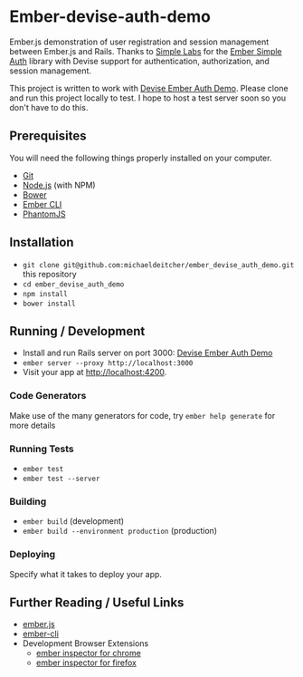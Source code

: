 # Ember-devise-auth-demo

Ember.js demonstration of user registration and session management between Ember.js and Rails. 
Thanks to [Simple Labs](http://simplabs.com/) for the [Ember Simple Auth](https://github.com/simplabs/ember-simple-auth) library with Devise support for authentication, authorization, and session management. 

This project is written to work with [Devise Ember Auth Demo](https://github.com/michaeldeitcher/devise_ember_auth_demo). Please clone and run this project locally to test. I hope to host a test server soon so you don't have to do this.

## Prerequisites

You will need the following things properly installed on your computer.

* [Git](http://git-scm.com/)
* [Node.js](http://nodejs.org/) (with NPM)
* [Bower](http://bower.io/)
* [Ember CLI](http://www.ember-cli.com/)
* [PhantomJS](http://phantomjs.org/)

## Installation

* `git clone git@github.com:michaeldeitcher/ember_devise_auth_demo.git` this repository
* `cd ember_devise_auth_demo`
* `npm install`
* `bower install`

## Running / Development
* Install and run Rails server on port 3000: [Devise Ember Auth Demo](https://github.com/michaeldeitcher/devise_ember_auth_demo)
* `ember server --proxy http://localhost:3000`
* Visit your app at [http://localhost:4200](http://localhost:4200).

### Code Generators

Make use of the many generators for code, try `ember help generate` for more details

### Running Tests

* `ember test`
* `ember test --server`

### Building

* `ember build` (development)
* `ember build --environment production` (production)

### Deploying

Specify what it takes to deploy your app.

## Further Reading / Useful Links

* [ember.js](http://emberjs.com/)
* [ember-cli](http://www.ember-cli.com/)
* Development Browser Extensions
  * [ember inspector for chrome](https://chrome.google.com/webstore/detail/ember-inspector/bmdblncegkenkacieihfhpjfppoconhi)
  * [ember inspector for firefox](https://addons.mozilla.org/en-US/firefox/addon/ember-inspector/)

